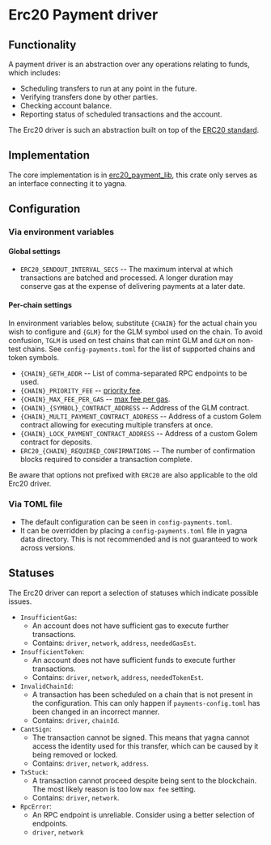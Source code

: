 # Erc20 Payment driver
## Functionality
A payment driver is an abstraction over any operations relating to funds, which includes:
* Scheduling transfers to run at any point in the future.
* Verifying transfers done by other parties.
* Checking account balance.
* Reporting status of scheduled transactions and the account.

The Erc20 driver is such an abstraction built on top of the [ERC20 standard](https://ethereum.org/en/developers/docs/standards/tokens/erc-20/).

## Implementation
The core implementation is in [erc20_payment_lib](https://github.com/golemfactory/erc20_payment_lib), this crate only serves as an interface connecting
it to yagna.

## Configuration
### Via environment variables
#### Global settings
* `ERC20_SENDOUT_INTERVAL_SECS` -- The maximum interval at which transactions are batched and processed. A longer duration may conserve gas at the expense
of delivering payments at a later date.
#### Per-chain settings
In environment variables below, substitute `{CHAIN}` for the actual chain you wish to configure and `{GLM}` for the GLM symbol used on the chain.
To avoid confusion, `TGLM` is used on test chains that can mint GLM and `GLM` on non-test chains.
See `config-payments.toml` for the list of supported chains and token symbols.
* `{CHAIN}_GETH_ADDR` -- List of comma-separated RPC endpoints to be used.
* `{CHAIN}_PRIORITY_FEE` -- [priority fee](https://ethereum.org/nl/developers/docs/gas/#priority-fee).
* `{CHAIN}_MAX_FEE_PER_GAS` -- [max fee per gas](https://ethereum.org/nl/developers/docs/gas/#maxfee).
* `{CHAIN}_{SYMBOL}_CONTRACT_ADDRESS` -- Address of the GLM contract.
* `{CHAIN}_MULTI_PAYMENT_CONTRACT_ADDRESS` -- Address of a custom Golem contract allowing for executing multiple transfers at once.
* `{CHAIN}_LOCK_PAYMENT_CONTRACT_ADDRESS` -- Address of a custom Golem contract for deposits.
* `ERC20_{CHAIN}_REQUIRED_CONFIRMATIONS` -- The number of confirmation blocks required to consider a transaction complete.

Be aware that options not prefixed with `ERC20` are also applicable to the old Erc20 driver.

### Via TOML file
* The default configuration can be seen in `config-payments.toml`.
* It can be overridden by placing a `config-payments.toml` file in yagna data directory. This is not recommended and is not guaranteed to work across versions.

## Statuses
The Erc20 driver can report a selection of statuses which indicate possible issues.
* `InsufficientGas`:
  * An account does not have sufficient gas to execute further transactions.
  * Contains: `driver`, `network`, `address`, `neededGasEst`.
* `InsufficientToken`:
  * An account does not have sufficient funds to execute further transactions.
  * Contains: `driver`, `network`, `address`, `neededTokenEst`.
* `InvalidChainId`:
  * A transaction has been scheduled on a chain that is not present in the configuration. This can only happen if `payments-config.toml` has been changed in an incorrect manner.
  * Contains: `driver`, `chainId`.
* `CantSign`:
  * The transaction cannot be signed. This means that yagna cannot access the identity used for this transfer, which can be caused by it being removed or locked.
  * Contains: `driver`, `network`, `address`.
* `TxStuck`:
  * A transaction cannot proceed despite being sent to the blockchain. The most likely reason is too low `max fee` setting.
  * Contains: `driver`, `network`.
* `RpcError`:
  * An RPC endpoint is unreliable. Consider using a better selection of endpoints.
  * `driver`, `network`